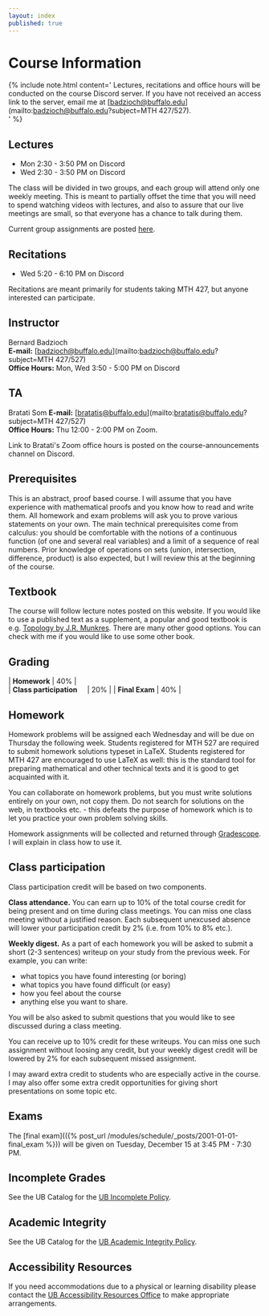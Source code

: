 ```yaml
---
layout: index
published: true
---
```



# Course Information

{% include note.html content='
Lectures, recitations and office hours will be conducted on the course
Discord server. If you have not received an access link to the
server, email me at [badzioch@buffalo.edu](mailto:badzioch@buffalo.edu?subject=MTH 427/527).  
' %}

## Lectures

* Mon 2:30 - 3:50 PM on Discord
* Wed 2:30 - 3:50 PM on Discord

The class will be divided in two groups, and each group will attend only
one weekly meeting. This is meant to partially offset the time that you will
need to spend watching videos with lectures, and also to assure that our
live meetings are small, so that everyone has a chance to talk during them.

Current group assignments are posted [here](/assets/group_assignments.pdf).



## Recitations

* Wed 5:20 - 6:10 PM on Discord

Recitations are meant primarily for students taking MTH 427, but anyone interested
can participate.   

## Instructor

Bernard Badzioch  
**E-mail:** [badzioch@buffalo.edu](mailto:badzioch@buffalo.edu?subject=MTH 427/527)  
**Office Hours:** Mon, Wed 3:50 - 5:00 PM on Discord


## TA

Bratati Som
**E-mail:** [bratatis@buffalo.edu](mailto:bratatis@buffalo.edu?subject=MTH 427/527)  
**Office Hours:** Thu 12:00 - 2:00 PM on Zoom.

Link to Bratati's Zoom office hours is posted on the course-announcements channel
on Discord.

## Prerequisites

This is an abstract, proof based course. I will assume that you have experience
with mathematical proofs and you know how to read and write them. All homework
and exam problems will ask you to prove various statements on your own. The main
technical prerequisites come from calculus: you should be comfortable with the
notions of a continuous function (of one and several real variables) and a limit
of a sequence of real numbers. Prior knowledge of operations on sets (union,
intersection, difference, product) is also expected, but I will review this at
the beginning of the course.


## Textbook

The course will follow lecture notes posted on this website.
If you would like to use a published text as a supplement, a popular and good
textbook is e.g. [Topology by J.R. Munkres](https://www.amazon.com/Topology-2nd-Economy-James-Munkres/dp/8120320468/ref=pd_cp_14_1?_encoding=UTF8&pd_rd_i=8120320468&pd_rd_r=4VZWC9KGC5G31YR4T9ZA&pd_rd_w=5hg0t&pd_rd_wg=60htE&psc=1&refRID=4VZWC9KGC5G31YR4T9ZA).
There are many other good options. You can check with me if you would like to
use some other book.

## Grading

| **Homework**                          | 40% |  
| **Class participation** &nbsp; &nbsp; | 20% |
| **Final Exam**                        | 40% |  


## Homework

Homework problems will be assigned each Wednesday and will be due on Thursday
the following week. Students registered for MTH 527 are required to submit homework solutions
typeset in LaTeX. Students registered for MTH 427 are encouraged to use LaTeX as
well: this is the standard tool for preparing mathematical and other technical texts
and it is good to get acquainted with it.

You can collaborate on homework problems, but you must write solutions entirely on your
own, not copy them. Do not search for solutions on the web, in textbooks etc. -
this defeats the purpose of homework which is to let you practice your own problem
solving skills.

Homework assignments will be collected and returned through [Gradescope](https://www.gradescope.com).
I will explain in class how to use it.

## Class participation

Class participation credit will be based on two components.

**Class attendance.** You can earn up to 10% of the total course credit
for being present and on time during class meetings. You can miss one
class meeting without a justified reason. Each subsequent unexcused absence
will lower your participation credit by 2% (i.e. from 10% to 8% etc.).

**Weekly digest.** As a part of each homework you will be asked to submit
a short (2-3 sentences) writeup on your study from the previous week.
For example, you can write:

* what topics you have found interesting (or boring)
* what topics you have found difficult (or easy)
* how  you feel about the course
* anything else you want to share.

You will be also asked to submit questions that you would like to see discussed
during a class meeting.  

You can receive up to 10% credit for these writeups. You can miss one
such assignment without loosing any credit, but your weekly digest credit will be
lowered by 2% for each subsequent missed assignment.   

I may award extra credit to students who are especially active in the course.
I may also offer some extra credit opportunities for giving short presentations
on some topic etc.


## Exams

The [final exam](({% post_url /modules/schedule/_posts/2001-01-01-final_exam %}))
will be given on Tuesday, December 15 at 3:45 PM - 7:30 PM. 


## Incomplete Grades

See the UB Catalog for the [UB Incomplete Policy](https://catalog.buffalo.edu/policies/explanation.html).


## Academic Integrity

See the UB Catalog for the [UB Academic Integrity Policy](https://catalog.buffalo.edu/policies/integrity.html).


## Accessibility Resources

If you need accommodations due to a physical or learning disability please contact the
[UB Accessibility Resources Office](https://www.buffalo.edu/studentlife/who-we-are/departments/accessibility.html)
to make appropriate arrangements.
